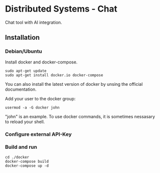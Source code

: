# Distributed Systems - Chat
Chat tool with AI integration.

## Installation

### Debian/Ubuntu
Install docker and docker-compose.

```
sudo apt-get update
sudo apt-get install docker.io docker-compose
```

You can also install the latest version of docker by unsing the official documentation.

Add your user to the docker group:

```
usermod -a -G docker john
```
"john" is an example. To use docker commands, it is sometimes nessasary to reload your shell.

### Configure external API-Key


### Build and run

```
cd ./docker
docker-compose build
docker-compose up -d
```